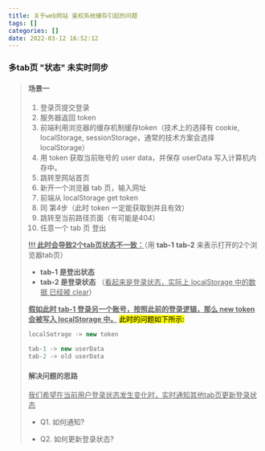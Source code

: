 ```yaml
---
title: 关于web网站 鉴权系统缓存引起的问题
tags: []
categories: []
date: 2022-03-12 16:52:12
---
```


### 多tab页 "状态" 未实时同步

>#### 场景一 
>1. 登录页提交登录
>2. 服务器返回 token
>3. 前端利用浏览器的缓存机制缓存token（技术上的选择有 cookie, localStorage, sessionStorage，通常的技术方案会选择 localStorage）
>4. 用 token 获取当前账号的 user data，并保存 userData 写入计算机内存中。
>5. 跳转至网站首页
>6. 新开一个浏览器 tab 页，输入网址
>7. 前端从 localStorage get token 
>8. 同 第4步（此时 token 一定能获取到并且有效）
>9. 跳转至当前路径页面（有可能是404）
>10. 任意一个 tab 页 登出
>
><u>**!!! 此时会导致2个tab页状态不一致：**</u>（用 **tab-1** **tab-2** 来表示打开的2个浏览器tab页）
>* __tab-1 是登出状态__
>* __tab-2 是登录状态__ （<u>看起来是登录状态，实际上 localStorage 中的数据 已经被 clear</u>）
>
><u>__假如此时 **tab-1** 登录另一个账号，按照此前的登录逻辑，那么 new token 会被写入 localStorage 中。__</u>
><mark>此时的问题如下所示:</mark>
>```javascript
> localSotrage -> new token
>
> tab-1 -> new userData
> tab-2 -> old userData
>```
>
>#### 解决问题的思路
><u>我们希望在当前用户登录状态发生变化时，实时通知其他tab页更新登录状态</u>
> * Q1. 如何通知?
>
> * Q2. 如何更新登录状态?
>